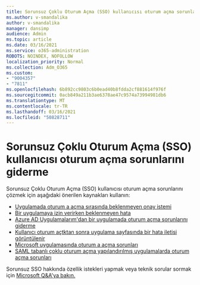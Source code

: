 ```yaml
---
title: Sorunsuz Çoklu Oturum Açma (SSO) kullanıcısı oturum açma sorunlarını giderme
ms.author: v-smandalika
author: v-smandalika
manager: dansimp
audience: Admin
ms.topic: article
ms.date: 03/16/2021
ms.service: o365-administration
ROBOTS: NOINDEX, NOFOLLOW
localization_priority: Normal
ms.collection: Adm_O365
ms.custom:
- "9004357"
- "7811"
ms.openlocfilehash: 6b892cc9803c6b0ead40b8fdda2cf881614f976f
ms.sourcegitcommit: 0acb849a211b3ae6378ae47c9574a73994981db6
ms.translationtype: MT
ms.contentlocale: tr-TR
ms.lasthandoff: 03/16/2021
ms.locfileid: "50828711"
---
```

# <a name="troubleshoot-seamless-single-sign-on-sso-user-sign-in-issues"></a>Sorunsuz Çoklu Oturum Açma (SSO) kullanıcısı oturum açma sorunlarını giderme

Sorunsuz Çoklu Oturum Açma (SSO) kullanıcısı oturum açma sorunlarını çözmek için aşağıdaki önerilen kaynakları kullanın:

- [Uygulamada oturum a açma sırasında beklenmeyen onay istemi](https://docs.microsoft.com/azure/active-directory/manage-apps/application-sign-in-unexpected-user-consent-prompt) 
- [Bir uygulamaya izin verirken beklenmeyen hata](https://docs.microsoft.com/azure/active-directory/manage-apps/application-sign-in-unexpected-user-consent-error) 
- [Azure AD Uygulamalarım'dan bir uygulamada oturum açma sorunlarını giderme](https://docs.microsoft.com/azure/active-directory/manage-apps/application-sign-in-other-problem-access-panel) 
- [Kullanıcı oturum açtktan sonra uygulama sayfasında bir hata iletisi görüntülenir](https://docs.microsoft.com/azure/active-directory/manage-apps/application-sign-in-problem-application-error)
- [Microsoft uygulamasında oturum a açma sorunları](https://docs.microsoft.com/azure/active-directory/manage-apps/application-sign-in-problem-first-party-microsoft) 
- [SAML tabanlı çoklu oturum açma yapılandırılmış uygulamalarda oturum açma sorunları](https://docs.microsoft.com/azure/active-directory/manage-apps/application-sign-in-problem-federated-sso-gallery)

Sorunsuz SSO hakkında özellik istekleri yapmak veya teknik sorular sormak için [Microsoft Q&A'ya bakın.](https://docs.microsoft.com/answers/topics/azure-ad-single-sign-on.html)

